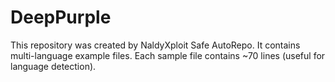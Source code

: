 # DeepPurple

This repository was created by NaldyXploit Safe AutoRepo.
It contains multi-language example files. Each sample file contains ~70 lines (useful for language detection).
